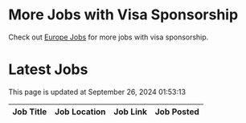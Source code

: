 # More Jobs with Visa Sponsorship

Check out [Europe Jobs](https://github.com/sureshparimi/europejobs#latest-jobs) for more jobs with visa sponsorship.

# Latest Jobs

This page is updated at September 26, 2024 01:53:13

| Job Title | Job Location | Job Link | Job Posted |
| --- | --- | --- | --- |
